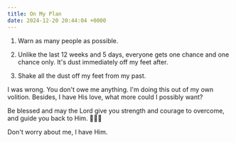```yaml
---
title: On My Plan
date: 2024-12-20 20:44:04 +0000
---
```


1. Warn as many people as possible.

2. Unlike the last 12 weeks and 5 days, everyone gets one chance and one chance only. It's dust immediately off my feet after.

3. Shake all the dust off my feet from my past.

I was wrong. You don't owe me anything. I'm doing this out of my own volition. Besides, I have His love, what more could I possibly want?

Be blessed and may the Lord give you strength and courage to overcome, and guide you back to Him. 🙏🫶😘

Don't worry about me, I have Him.